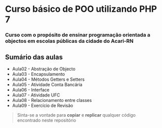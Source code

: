 # Curso básico de POO utilizando PHP 7

### Curso com o propósito de ensinar programação orientada a objectos em escolas públicas da cidade do Acari-RN

## Sumário das aulas

+ Aula02 - Abstração de Objecto
+ Aula03 - Encapsulamento
+ Aula04 - Métodos Getters e Setters
+ Aula05 - Atividade Conta Bancária
+ Aula06 - Interface
+ Aula07 - Atividade UFC
+ Aula08 - Relacionamento entre classes
+ Aula09 - Exercício de Revisão

> Sinta-se a vontade para **copiar** e **replicar** qualquer código encontrado neste repositório